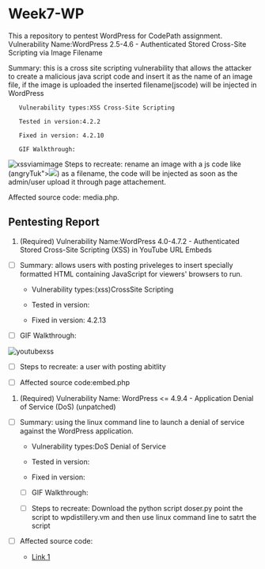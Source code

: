 # Week7-WP
This a repository to pentest WordPress for CodePath assignment.
Vulnerability Name:WordPress 2.5-4.6 - Authenticated Stored Cross-Site Scripting via Image Filename

Summary: this is a cross site scripting vulnerability that allows the attacker to create a malicious java script code and 
insert it as the name of an image file, if the image is uploaded the inserted filename(jscode) will be injected in WordPress
       
       Vulnerability types:XSS Cross-Site Scripting
       
       Tested in version:4.2.2
       
       Fixed in version: 4.2.10
       
       GIF Walkthrough:
![xssviamimage](https://user-images.githubusercontent.com/30760006/37509403-7841c352-28b4-11e8-85b1-cc93d7584dbc.gif)
Steps to recreate: rename an image with a js code like (angryTuk"><img src=x onerror=prompt(document.domain)>) as a filename, the code will be injected as soon as the admin/user upload it through page attachement.

Affected source code: media.php.

## Pentesting Report

1. (Required) Vulnerability Name:WordPress  4.0-4.7.2 - Authenticated Stored Cross-Site Scripting (XSS) in YouTube URL Embeds

  - [ ] Summary: allows users with posting priveleges to insert specially formatted HTML containing JavaScript for viewers' browsers to run.
    
    - Vulnerability types:(xss)CrossSite Scripting
    
    - Tested in version:
    
    - Fixed in version: 4.2.13
  
  - [ ] GIF Walkthrough: 
  
  ![youtubexss](https://user-images.githubusercontent.com/30760006/37540430-1d14a07a-2914-11e8-8a3a-371cb2e1c98b.gif)

  
  - [ ] Steps to recreate: a user with posting abitlity 
  
  - [ ] Affected source code:embed.php




1. (Required) Vulnerability Name:  WordPress <= 4.9.4 - Application Denial of Service (DoS) (unpatched)

- [ ] Summary: using the linux command line to launch a denial of service against the WordPress application.
    
    - Vulnerability types:DoS Denial of Service
    
    - Tested in version:
   
   - Fixed in version: 
  
  - [ ] GIF Walkthrough: 
  
  - [ ] Steps to recreate: Download the python script doser.py point the script to wpdistillery.vm and then use linux command line to satrt the script 
 
 - [ ] Affected source code:
    - [Link 1](https://core.trac.wordpress.org/browser/tags/version/src/source_file.php)
